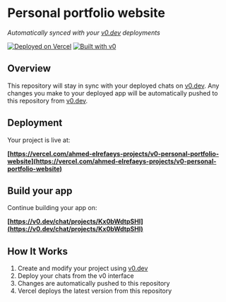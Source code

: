 # Personal portfolio website

*Automatically synced with your [v0.dev](https://v0.dev) deployments*

[![Deployed on Vercel](https://img.shields.io/badge/Deployed%20on-Vercel-black?style=for-the-badge&logo=vercel)](https://vercel.com/ahmed-elrefaeys-projects/v0-personal-portfolio-website)
[![Built with v0](https://img.shields.io/badge/Built%20with-v0.dev-black?style=for-the-badge)](https://v0.dev/chat/projects/Kx0bWdtpSHl)

## Overview

This repository will stay in sync with your deployed chats on [v0.dev](https://v0.dev).
Any changes you make to your deployed app will be automatically pushed to this repository from [v0.dev](https://v0.dev).

## Deployment

Your project is live at:

**[https://vercel.com/ahmed-elrefaeys-projects/v0-personal-portfolio-website](https://vercel.com/ahmed-elrefaeys-projects/v0-personal-portfolio-website)**

## Build your app

Continue building your app on:

**[https://v0.dev/chat/projects/Kx0bWdtpSHl](https://v0.dev/chat/projects/Kx0bWdtpSHl)**

## How It Works

1. Create and modify your project using [v0.dev](https://v0.dev)
2. Deploy your chats from the v0 interface
3. Changes are automatically pushed to this repository
4. Vercel deploys the latest version from this repository
